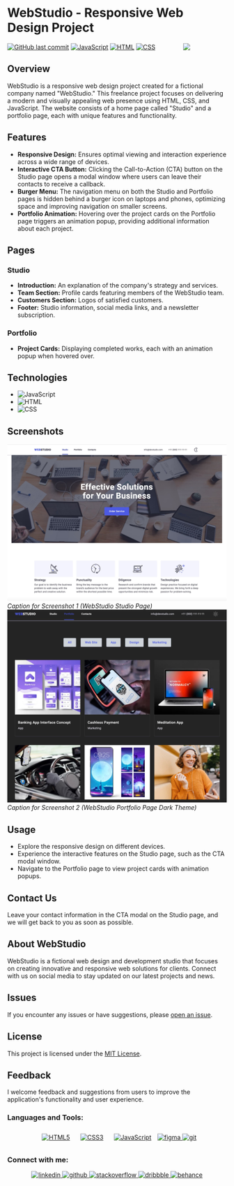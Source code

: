 # WebStudio - Responsive Web Design Project

<img align="right" src="https://media.giphy.com/media/du3J3cXyzhj75IOgvA/giphy.gif" width="100"/>

[![GitHub last commit](https://img.shields.io/github/last-commit/Alexandrbig1/WebStudio)](https://github.com/Alexandrbig1/goal-craft/commits/main)
[![JavaScript](https://img.shields.io/badge/JavaScript-Latest-yellow.svg)](https://developer.mozilla.org/en-US/docs/Web/JavaScript)
[![HTML](https://img.shields.io/badge/HTML5-<!DOCTYPE%20html>-orange)](https://developer.mozilla.org/en-US/docs/Web/HTML)
[![CSS](https://img.shields.io/badge/CSS3-styles-blue)](https://developer.mozilla.org/en-US/docs/Web/CSS)

## Overview

WebStudio is a responsive web design project created for a fictional company named "WebStudio." This freelance project focuses on delivering a modern and visually appealing web presence using HTML, CSS, and JavaScript. The website consists of a home page called "Studio" and a portfolio page, each with unique features and functionality.

## Features

- **Responsive Design:** Ensures optimal viewing and interaction experience across a wide range of devices.
- **Interactive CTA Button:** Clicking the Call-to-Action (CTA) button on the Studio page opens a modal window where users can leave their contacts to receive a callback.
- **Burger Menu:** The navigation menu on both the Studio and Portfolio pages is hidden behind a burger icon on laptops and phones, optimizing space and improving navigation on smaller screens.
- **Portfolio Animation:** Hovering over the project cards on the Portfolio page triggers an animation popup, providing additional information about each project.

## Pages

### Studio

- **Introduction:** An explanation of the company's strategy and services.
- **Team Section:** Profile cards featuring members of the WebStudio team.
- **Customers Section:** Logos of satisfied customers.
- **Footer:** Studio information, social media links, and a newsletter subscription.

### Portfolio

- **Project Cards:** Displaying completed works, each with an animation popup when hovered over.

## Technologies

- ![JavaScript](https://img.shields.io/badge/JavaScript-F7DF1E.svg?style=for-the-badge&logo=JavaScript&logoColor=black)
- ![HTML](https://img.shields.io/badge/HTML5-E34F26.svg?style=for-the-badge&logo=HTML5&logoColor=white)
- ![CSS](https://img.shields.io/badge/CSS3-1572B6.svg?style=for-the-badge&logo=CSS3&logoColor=white)

## Screenshots

![Studio Page](./images/web-home1.jpg)
_Caption for Screenshot 1 (WebStudio Studio Page)_
![Portfolio Page](./images/web-fav1.jpg)
_Caption for Screenshot 2 (WebStudio Portfolio Page Dark Theme)_

## Usage

- Explore the responsive design on different devices.
- Experience the interactive features on the Studio page, such as the CTA modal window.
- Navigate to the Portfolio page to view project cards with animation popups.

## Contact Us

Leave your contact information in the CTA modal on the Studio page, and we will get back to you as soon as possible.

## About WebStudio

WebStudio is a fictional web design and development studio that focuses on creating innovative and responsive web solutions for clients. Connect with us on social media to stay updated on our latest projects and news.

## Issues

If you encounter any issues or have suggestions, please
[open an issue](https://github.com/Alexandrbig1/WebStudio/issues).

## License

This project is licensed under the [MIT License](LICENSE).

## Feedback

I welcome feedback and suggestions from users to improve the application's
functionality and user experience.

### Languages and Tools:

<div align="center">  
 
<a href="https://en.wikipedia.org/wiki/HTML5" target="_blank"><img style="margin: 10px" src="https://profilinator.rishav.dev/skills-assets/html5-original-wordmark.svg" alt="HTML5" height="50" /></a>
<a href="https://www.w3schools.com/css/" target="_blank"><img style="margin: 10px" src="https://profilinator.rishav.dev/skills-assets/css3-original-wordmark.svg" alt="CSS3" height="50" /></a>
<a href="https://www.javascript.com/" target="_blank"><img style="margin: 10px" src="https://profilinator.rishav.dev/skills-assets/javascript-original.svg" alt="JavaScript" height="50" /></a>
<a href="https://www.figma.com/" target="_blank" rel="noreferrer"> <img src="https://www.vectorlogo.zone/logos/figma/figma-icon.svg" alt="figma" width="40" height="40"/> </a>
<a href="https://git-scm.com/" target="_blank" rel="noreferrer"> <img src="https://www.vectorlogo.zone/logos/git-scm/git-scm-icon.svg" alt="git" width="40" height="40"/> </a>
</div>

### Connect with me:

<div align="center">
<a href="https://linkedin.com/in/alex-smagin29" target="_blank">
<img src=https://img.shields.io/badge/linkedin-%231E77B5.svg?&style=for-the-badge&logo=linkedin&logoColor=white alt=linkedin style="margin-bottom: 5px;" />
</a>
<a href="https://github.com/alexandrbig1" target="_blank">
<img src=https://img.shields.io/badge/github-%2324292e.svg?&style=for-the-badge&logo=github&logoColor=white alt=github style="margin-bottom: 5px;" />
</a>
  <a href="https://stackoverflow.com/users/22484161/alex-smagin" target="_blank">
<img src=https://img.shields.io/badge/stackoverflow-%23F28032.svg?&style=for-the-badge&logo=stackoverflow&logoColor=white alt=stackoverflow style="margin-bottom: 5px;" />
</a>
<a href="https://dribbble.com/Alexandrbig1" target="_blank">
<img src=https://img.shields.io/badge/dribbble-%23E45285.svg?&style=for-the-badge&logo=dribbble&logoColor=white alt=dribbble style="margin-bottom: 5px;" />
</a>
<a href="https://www.behance.net/a1126" target="_blank">
<img src=https://img.shields.io/badge/behance-%23191919.svg?&style=for-the-badge&logo=behance&logoColor=white alt=behance style="margin-bottom: 5px;" />
</a>  
</div>
